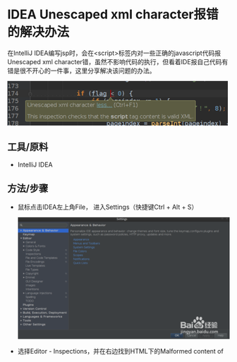 # IDEA Unescaped xml character报错的解决办法

在IntelliJ IDEA编写jsp时，会在\<script>标签内对一些正确的javascript代码报Unescaped xml character错，虽然不影响代码的执行，但看着IDE报自己代码有错是很不开心的一件事，这里分享解决该问题的办法。

[![IDEA Unescaped xml character报错的解决办法](image-201806231843/5366d0160924ab18dbfd5a1330fae6cd7b890b2e.jpg)](http://jingyan.baidu.com/album/8cdccae97f2026315513cd5d.html?picindex=1)

## 工具/原料

- IntelliJ IDEA

## 方法/步骤

- 鼠标点击IDEA左上角File， 进入Settings（快捷键Ctrl + Alt + S）

  [![IDEA Unescaped xml character报错的解决办法](image-201806231843/f603918fa0ec08fac3ffbf835cee3d6d55fbda13.jpg)](http://jingyan.baidu.com/album/8cdccae97f2026315513cd5d.html?picindex=2)

- 选择Editor - Inspections，并在右边找到HTML下的Malformed content  of <script> tag， 取消勾选，点击OK 即可

  [![IDEA Unescaped xml character报错的解决办法](image-201806231843/6a63f6246b600c33201276ec1f4c510fd9f9a1af.jpg)](http://jingyan.baidu.com/album/8cdccae97f2026315513cd5d.html?picindex=3)

- 或者直接搜索Malformed content  of <script> tag, 并取消勾选即可

  [![IDEA Unescaped xml character报错的解决办法](image-201806231843/96dda144ad345982798f4eb609f431adcbef8489.jpg)](http://jingyan.baidu.com/album/8cdccae97f2026315513cd5d.html?picindex=4)







https://jingyan.baidu.com/article/8cdccae97f2026315513cd5d.html